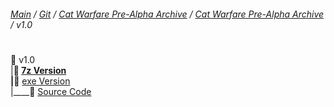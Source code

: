 ﻿###### [Main](https://pikakid98.github.io) / [Git](https://git-pikakid98.github.io) / [Cat Warfare Pre-Alpha Archive](https://git-pikakid98.github.io/cat-warfare-pre-alpha-archive) / [Cat Warfare Pre-Alpha Archive](https://git-pikakid98.github.io/cat-warfare-pre-alpha-archive/launcher) / v1.0
<h1></h1>

📂 v1.0
\
|____📁 [7z Version](https://github.com/Git-Pikakid98/cat-warfare-pre-alpha-archive/releases/download/Launcher_v1.0/Cat.Warfare.Pre-Alpha.Archive.Launcher.7z)
\
|____📁 [exe Version](https://github.com/Git-Pikakid98/cat-warfare-pre-alpha-archive/releases/download/Launcher_v1.0/Cat.Warfare.Pre-Alpha.Archive.Launcher.exe)
\
|____📁 [Source Code](https://github.com/Git-Pikakid98/cat-warfare-pre-alpha-archive/archive/refs/tags/Launcher_v1.0.zip)
